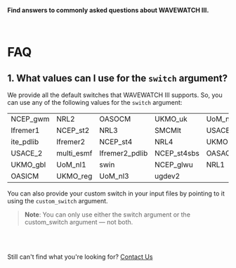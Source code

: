 **Find answers to commonly asked questions about WAVEWATCH III.**

<br>

# FAQ

## 1. What values can I use for the `switch` argument?
We provide all the default switches that WAVEWATCH III supports. So, you can use any of the following values for the `switch` argument:

|            |             |               |             |            |
|------------|-------------|---------------|-------------|------------|
| NCEP_gwm   | NRL2        | OASOCM        | UKMO_uk     | UoM_nl3s   |
| Ifremer1   | NCEP_st2    | NRL3          | SMCMlt      | USACE_1    |
| ite_pdlib  | Ifremer2    | NCEP_st4      | NRL4        | UKMO       |
| USACE_2    | multi_esmf  | Ifremer2_pdlib| NCEP_st4sbs | OASACM     |
| UKMO_gbl   | UoM_nl1     | swin          | NCEP_glwu   | NRL1       |
| OASICM     | UKMO_reg    | UoM_nl3       | ugdev2      |            |

You can also provide your custom switch in your input files by pointing to it using the `custom_switch` argument.

> **Note**: You can only use either the switch argument or the custom_switch argument — not both.

<br>
<br>

Still can't find what you're looking for? [Contact Us](mailto:support@inductiva.ai)
